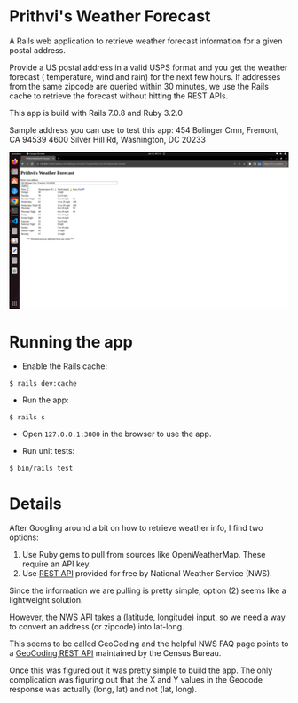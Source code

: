 # Prithvi's Weather Forecast

A Rails web application to retrieve weather forecast information for a given postal address.

Provide a US postal address in a valid USPS format and you get the weather forecast ( temperature, wind and rain) for the next few hours.
If addresses from the same zipcode are queried within 30 minutes, we use the Rails cache to retrieve the forecast without hitting the REST APIs.

This app is build with Rails 7.0.8 and Ruby 3.2.0

Sample address you can use to test this app:
454 Bolinger Cmn, Fremont, CA 94539
4600 Silver Hill Rd, Washington, DC 20233

![alt text](/public/Screenshot%20from%202024-01-30%2000-14-24.png)

# Running the app

* Enable the Rails cache:

```
$ rails dev:cache
```

* Run the app:

```
$ rails s
```

* Open `127.0.0.1:3000` in the browser to use the app.

* Run unit tests:

```
$ bin/rails test
```

# Details

After Googling around a bit on how to retrieve weather info, I find two options:

1. Use Ruby gems to pull from sources like OpenWeatherMap. These require an API key.
2. Use [REST API](https://weather-gov.github.io/api/general-faqs) provided for free by National Weather Service (NWS).

Since the information we are pulling is pretty simple, option (2) seems like a lightweight solution.

However, the NWS API takes a (latitude, longitude) input, so we need a way to convert an address (or zipcode) into lat-long.

This seems to be called GeoCoding and the helpful NWS FAQ page points to a [GeoCoding REST API](https://geocoding.geo.census.gov/geocoder/Geocoding_Services_API.html) maintained by the Census Bureau.

Once this was figured out it was pretty simple to build the app.
The only complication was figuring out that the X and Y values in the Geocode response was actually (long, lat) and not (lat, long).

